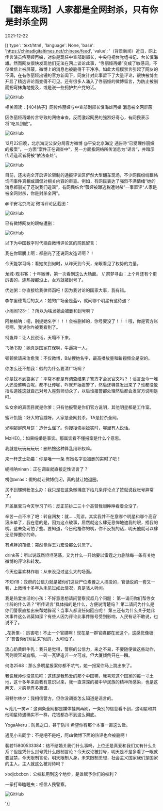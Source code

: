 # 【翻车现场】人家都是全网封杀，只有你是封杀全网

2021-12-22

[{'type': 'text/html', 'language': None, 'base': 'https://chinadigitaltimes.net/chinese/feed', 'value': '（背景新闻）近日，网上传言演员佟丽娅再婚，对象是现任中宣部副部长，中央电视台党组书记、台长慎海雄。然而网友很快发现他们无法在网上谈论此事，“佟丽娅再婚”变成了敏感词，不仅微信上被屏蔽，微博上的消息也被删得干干净净。如此大规模禁言引起了网友的不满，在有佟丽娅出镜的官方新闻下，网友针对此事留下了大量评论，很快被博主开启了精选评论而变得不可见。还有很多人涌入了佟丽娅的微博留言，为防止被删而拐弯抹角地提及，或是说一些拥护共产党的话。

![GitHub](https://chinadigitaltimes.net/chinese/files/2021/12/image-1640177350233.png)

相关阅读：【404帖子】网传佟丽娅与中宣部副部长慎海雄再婚 消息被全网屏蔽



因佟丽娅再婚传言导致的网络审查，反而激起网民的强烈好奇心，有网民表示将“吃瓜到底”。

![GitHub](https://chinadigitaltimes.net/chinese/files/2021/12/image-1640177303382.png)

12月22日晚，北京海淀公安分局官方微博 @平安北京海淀 通告称“已受理佟丽娅的报案”，一方面“案件正在调查中”，另一方面指网络所传消息为“谣言”，并暗示传谣造谣者将被“依法查处”。

![GitHub](https://chinadigitaltimes.net/chinese/files/2021/12/image-1640175196537.png)

目前，还未完全开启评论限制的通报评论区俨然大型翻车现场，不少网民纷纷跟帖询问事件真相或调侃对相关内容的审查。例如，有网民表达了强烈不满情绪“她的消息都删光了还说我们造谣”，有网民结合“薇娅被曝逃税遭封杀”一事置评“人家是被全网封杀，你是封杀全网”。

@平安北京海淀 微博评论区截图：

![GitHub](https://chinadigitaltimes.net/chinese/files/2021/12/微博评论区.png)

已有微博网友的跟帖遭删：

![GitHub](https://chinadigitaltimes.net/chinese/files/2021/12/image-1640178130944.png)

以下为中国数字时代摘自微博评论区的网民留言：



我在你肩膀上啊：都删光了还说网友造谣啊？！

今天能学习吗：看她笑到何时，从昨天到今天，亲眼看见了权势的力量。

龙城-观书客：十年微博，第一次看到这么大场面。 //  祭梦寻由：上个月还有个更厉害的，连热搜都没上，女方就被封号了。

优达粥：你直接给我律师函吧！因为我讨论的国家大事，我有错。

李尔里德背后的女人：她的广场全是蓝v，就问哪个明星有这待遇？

小闹闹123-：？所以为啥发她会被删和封号啊？

阿柟楠呐：噫，别提她名字！！！会被删掉的，你号要没了！！！哦，你是官方账号啊，我说你咋被我看到了。

柯湚烨：让人民说话，天塌不下来。

飞扬书影：她真是国家在保啊，牛逼第一人。

顿顿紫请来治愈我：不仅微博，B站搜她名字，最高播放量和新视频全是空的。

你怎么还不想我：假的为什么要清广场啊？

你是找不到答案了：平常不都是有调查结果了警方才会发官文吗？！谣言至今一堆人还没整明白呢，都不让传呢，咋就开始报警了，然后还特意发出来了？谁都没敢指名道姓这就自己对号入座劳师动众了，以后谁报警都处理然后都会发官方说明是吗。

仙女余的真面目就是你爹：只有他报警是你们官方说明，其他明星都是工作室。

蜜汁饥饿：好大的官威呀，人家是全网封杀，TA是封杀全网。

光明邨鲜肉月饼：造什么谣了。你搜搜佟丽娅实时，哪里有人说话。

MzHE0_：如果结婚是事实。那属实看不懂报案是什么个意思。

我就是玩玩玩玩玩：删热搜这种算乱用职权嘛。

来一杯芝士奶農：你是唯一一条 有她名字没被删的实时了吧！

呢喃呐ninan：正在调查就直接定性谣言了？

楞伽amas：假的就让微博倒闭，真的就让她退圈。

买不到螺蛳粉怎么办：我只是在这条微博底下给几条评论点了赞就说我账号异常了。

开盖赢宝马今天学习了吗：反正前排二三十个高赞我眼睁睁看着全没了。

辛苦一点不冷了吧：转自网友：就……荒谬。其实我并不在意哪个明星和哪个高官滚床单了，我在意的是，因为这点破事，居然就这么肆无忌惮地遮我的眼，捂我的嘴。这未免可怕了些。要知道，今日他捂你的嘴，你不反抗的话，明天他就可以肆无忌惮要你的命。

有点胖的孩纸：突然觉得王力宏没那么讨厌了。

drink茶：所以说既然坦坦荡荡，又为什么一开始要以雷霆之力删除每一条有关她微博的评论和转发。

今天也喜欢林作岩：从来没见过这么大的场面。

不知t18：政府的公信力就是被你们这些尸位素餐之人搞没的，官话说的一套又一套，上微博十多年从未见过如此情况，真是骇人听闻。

我是热爱生活的小孩：不好意思想请问警察叔叔几个问题： 第一请问你们帮佟女士辟的什么谣？“所传谣言”具体指的是什么，方便说清楚吗？ 第二请问为什么是你们警察直接出来帮她辟谣？当事人都没任何回应呢！ 第三还有为什么关于她此次事件这么讳莫如深？有些人因为评论此事件账号受到影响，人民有话不敢说，也说不了。

_花折累-：厉害吧！不止一个官媒啊！现在是一群官媒都在发这个，这感觉像极了“警告你们别乱来”似的，太可怕了。

流心奶黄鲜牛乳：我只是觉得，警察的公信力，来之不易，不要随便做这些动作，否则很容易崩塌。一砖一瓦建造非一夕可成，但大厦倾倒只在一瞬。

何洛2568：那么多明星报案你都不吭气，她一报案你马上跳出来了。

我说我帅你没意见吧：这还是我热爱的那个中国嘛，我喜欢这个国家的每一寸土地，这十多年来自我有意识以来，我一直深深的被中华民族的精神所感染，也是这两天，才感觉有多离谱。

哥特尔林夕：我相信警方，但你没调查怎么知道是谣言的。

w莞儿一笑w：这词条全网都是媒体挂网再刷，一条别的信息看不到，这明星和其他明星待遇确实不一样，花钱都办不到这么彻底。

YogaAkeru：防民之口，甚于防川   希望你有那个本事一直这么做。

遇见小去同学：不是吧不是吧，阿sir微博下面的热评也会被删啊！

裴若15800533384：结不结婚关我们什么事吗，上位还是真爱和我们又有什么关系？但是凭什么封号凭什么限制言论？今天议论被封号，明天是不是多看了一眼就要监禁，今天限制言论，明天限制人身，未来限制思想，社会主义国家我们是国家的主人，主人就这么被对待吗？

xbdjcbcbcn：公权私用到这个地步，是谁赋予你们的权利？





一拳打晕瞌睡虫：相信人民警察。

![GitHub](https://chinadigitaltimes.net/chinese/files/2021/12/image-1640178034115.png)



'}]